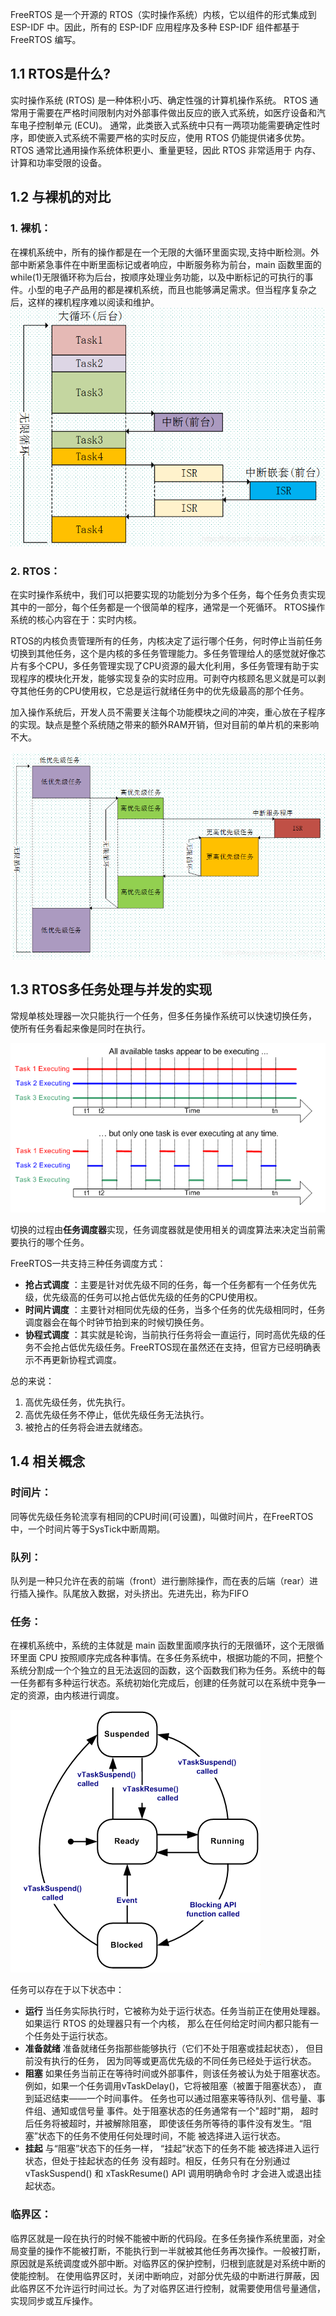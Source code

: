 
FreeRTOS 是一个开源的 RTOS（实时操作系统）内核，它以组件的形式集成到 ESP-IDF 中。因此，所有的 ESP-IDF 应用程序及多种 ESP-IDF 组件都基于 FreeRTOS 编写。

## 1.1 RTOS是什么?

实时操作系统 (RTOS) 是一种体积小巧、确定性强的计算机操作系统。 RTOS 通常用于需要在严格时间限制内对外部事件做出反应的嵌入式系统，如医疗设备和汽车电子控制单元 (ECU)。 通常，此类嵌入式系统中只有一两项功能需要确定性时序，即使嵌入式系统不需要严格的实时反应，使用 RTOS 仍能提供诸多优势。RTOS 通常比通用操作系统体积更小、重量更轻，因此 RTOS 非常适用于 内存、计算和功率受限的设备。


## 1.2 与裸机的对比

### 1. 裸机：

在裸机系统中，所有的操作都是在一个无限的大循环里面实现,支持中断检测。外部中断紧急事件在中断里面标记或者响应，中断服务称为前台，main 函数里面的while(1)无限循环称为后台，按顺序处理业务功能，以及中断标记的可执行的事件。小型的电子产品用的都是裸机系统，而且也能够满足需求。但当程序复杂之后，这样的裸机程序难以阅读和维护。
![](attachments/20250111224625.png)
### 2. RTOS：

在实时操作系统中，我们可以把要实现的功能划分为多个任务，每个任务负责实现其中的一部分，每个任务都是一个很简单的程序，通常是一个死循环。 RTOS操作系统的核心内容在于：实时内核。

RTOS的内核负责管理所有的任务，内核决定了运行哪个任务，何时停止当前任务切换到其他任务，这个是内核的多任务管理能力。多任务管理给人的感觉就好像芯片有多个CPU，多任务管理实现了CPU资源的最大化利用，多任务管理有助于实现程序的模块化开发，能够实现复杂的实时应用。可剥夺内核顾名思义就是可以剥夺其他任务的CPU使用权，它总是运行就绪任务中的优先级最高的那个任务。

加入操作系统后，开发人员不需要关注每个功能模块之间的冲突，重心放在子程序的实现。缺点是整个系统随之带来的额外RAM开销，但对目前的单片机的来影响不大。

![](attachments/20250111224634.png)
## 1.3 RTOS多任务处理与并发的实现

常规单核处理器一次只能执行一个任务，但多任务操作系统可以快速切换任务， 使所有任务看起来像是同时在执行。

![](attachments/20250104213820.png)


切换的过程由**任务调度器**实现，任务调度器就是使用相关的调度算法来决定当前需要执行的哪个任务。

FreeRTOS一共支持三种任务调度方式：

- **抢占式调度** ：主要是针对优先级不同的任务，每一个任务都有一个任务优先级，优先级高的任务可以抢占低优先级的任务的CPU使用权。
- **时间片调度** ：主要针对相同优先级的任务，当多个任务的优先级相同时，任务调度器会在每个时钟节拍到来的时候切换任务。
- **协程式调度** ：其实就是轮询，当前执行任务将会一直运行，同时高优先级的任务不会抢占低优先级任务。FreeRTOS现在虽然还在支持，但官方已经明确表示不再更新协程式调度。

总的来说：

1. 高优先级任务，优先执行。
2. 高优先级任务不停止，低优先级任务无法执行。
3. 被抢占的任务将会进去就绪态。

## 1.4 相关概念

### 时间片：

同等优先级任务轮流享有相同的CPU时间(可设置)，叫做时间片，在FreeRTOS中，一个时间片等于SysTick中断周期。
### 队列：

队列是一种只允许在表的前端（front）进行删除操作，而在表的后端（rear）进行插入操作。队尾放入数据，对头挤出。先进先出，称为FIFO
### 任务：

在裸机系统中，系统的主体就是 main 函数里面顺序执行的无限循环，这个无限循环里面 CPU 按照顺序完成各种事情。在多任务系统中，根据功能的不同，把整个系统分割成一个个独立的且无法返回的函数，这个函数我们称为任务。系统中的每一任务都有多种运行状态。系统初始化完成后，创建的任务就可以在系统中竞争一定的资源，由内核进行调度。

![](attachments/20250106204735.png)

任务可以存在于以下状态中：

- **运行**
  当任务实际执行时，它被称为处于运行状态。任务当前正在使用处理器。 如果运行 RTOS 的处理器只有一个内核， 那么在任何给定时间内都只能有一个任务处于运行状态。
- **准备就绪**
  准备就绪任务指那些能够执行（它们不处于阻塞或挂起状态）， 但目前没有执行的任务， 因为同等或更高优先级的不同任务已经处于运行状态。
- **阻塞**
  如果任务当前正在等待时间或外部事件，则该任务被认为处于阻塞状态。 例如，如果一个任务调用vTaskDelay()，它将被阻塞（被置于阻塞状态）， 直到延迟结束——一个时间事件。 任务也可以通过阻塞来等待队列、信号量、事件组、通知或信号量 事件。处于阻塞状态的任务通常有一个"超时"期， 超时后任务将被超时，并被解除阻塞， 即使该任务所等待的事件没有发生。“阻塞”状态下的任务不使用任何处理时间，不能 被选择进入运行状态。
- **挂起**
  与“阻塞”状态下的任务一样， “挂起”状态下的任务不能 被选择进入运行状态，但处于挂起状态的任务 没有超时。相反，任务只有在分别通过 vTaskSuspend() 和 xTaskResume() API 调用明确命令时 才会进入或退出挂起状态。


### 临界区：

临界区就是一段在执行的时候不能被中断的代码段。在多任务操作系统里面，对全局变量的操作不能被打断，不能执行到一半就被其他任务再次操作。一般被打断，原因就是系统调度或外部中断。对临界区的保护控制，归根到底就是对系统中断的使能控制。
在使用临界区时，关闭中断响应，对部分优先级的中断进行屏蔽，因此临界区不允许运行时间过长。为了对临界区进行控制，就需要使用信号量通信，实现同步或互斥操作。


